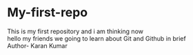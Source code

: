 # My-first-repo
This is my first repository and i am thinking now 
<br>
hello my friends we going to learn about Git and Github in brief
<br>
Author- Karan Kumar
